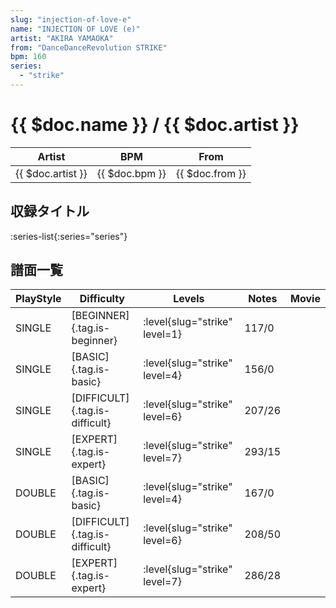 ```yaml
---
slug: "injection-of-love-e"
name: "INJECTION OF LOVE (e)"
artist: "AKIRA YAMAOKA"
from: "DanceDanceRevolution STRIKE"
bpm: 160
series:
  - "strike"
---
```


# {{ $doc.name }} / {{ $doc.artist }}

|Artist|BPM|From|
|------|---|----|
|{{ $doc.artist }}|{{ $doc.bpm }}|{{ $doc.from }}|

## 収録タイトル

:series-list{:series="series"}

## 譜面一覧

|PlayStyle|Difficulty|Levels|Notes|Movie|
|---------|----------|------|-----|-----|
|SINGLE|[BEGINNER]{.tag.is-beginner}|<div class="field is-grouped is-grouped-multiline"> :level{slug="strike" level=1}</div>|117/0||
|SINGLE|[BASIC]{.tag.is-basic}|<div class="field is-grouped is-grouped-multiline"> :level{slug="strike" level=4}</div>|156/0||
|SINGLE|[DIFFICULT]{.tag.is-difficult}|<div class="field is-grouped is-grouped-multiline"> :level{slug="strike" level=6}</div>|207/26||
|SINGLE|[EXPERT]{.tag.is-expert}|<div class="field is-grouped is-grouped-multiline"> :level{slug="strike" level=7}</div>|293/15||
|DOUBLE|[BASIC]{.tag.is-basic}|<div class="field is-grouped is-grouped-multiline"> :level{slug="strike" level=4}</div>|167/0||
|DOUBLE|[DIFFICULT]{.tag.is-difficult}|<div class="field is-grouped is-grouped-multiline"> :level{slug="strike" level=6}</div>|208/50||
|DOUBLE|[EXPERT]{.tag.is-expert}|<div class="field is-grouped is-grouped-multiline"> :level{slug="strike" level=7}</div>|286/28||

